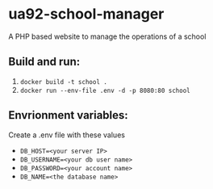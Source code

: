 # ua92-school-manager
A PHP based website to manage the operations of a school

## Build and run:

1. `docker build -t school .`
2. `docker run --env-file .env -d -p 8080:80 school`

## Envrionment variables:

Create a .env file with these values 

- `DB_HOST=<your server IP>`
- `DB_USERNAME=<your db user name>`
- `DB_PASSWORD=<your account name>`
- `DB_NAME=<the database name>`